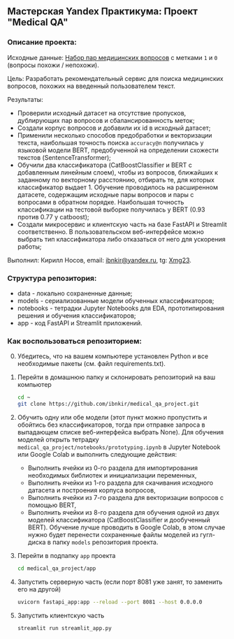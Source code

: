 ## Мастерская Yandex Практикума: Проект "Medical QA"

### Описание проекта:
Исходные данные:
[Набор пар медицинских вопросов](https://huggingface.co/datasets/medical_questions_pairs) с метками `1` и `0` (вопросы похожи / непохожи).

Цель: Разработать рекомендательный сервис для поиска медицинских вопросов, похожих на введенный пользователем текст.

Результаты:
* Проверили исходный датасет на отсутствие пропусков, дублирующих пар вопросов и сбалансированность меток;
* Создали корпус вопросов и добавили их id в исходный датасет;
* Применили несколько способов предобработки и векторизации текста, наибольшая точность поиска `accuracy@n` получилась у языковой модели BERT, предобученной на определении схожести текстов (SentenceTransformer);
* Обучили два классификатора (CatBoostClassifier и BERT с добавленным линейным слоем), чтобы из вопросов, ближайших к заданному по векторному расстоянию, отбирать те, для которых классификатор выдает 1. Обучение проводилось на расширенном датасете, содержащим исходные пары вопросов и пары с вопросами в обратном порядке. Наибольшая точность классификации на тестовой выборке получилась у BERT (0.93 против 0.77 у catboost);
* Создали микросервис и клиентскую часть на базе FastAPI и Streamlit соответственно.
  В пользовательском веб-интерфейсе можно выбрать тип классификатора либо отказаться от него для ускорения работы;
  
Выполнил:
Кирилл Носов, email: ibnkir@yandex.ru, tg: [Xmg23](https://t.me/Xmg23).

### Структура репозитория:
* data - локально сохраненные данные;
* models - сериализованные модели обученных классификаторов;
* notebooks - тетрадки Jupyter Notebooks для EDA, прототипирования решения и обучения классификаторов;
* app - код FastAPI и Streamlit приложений.

### Как воспользоваться репозиторием:
0. Убедитесь, что на вашем компьютере установлен Python и все необходимые пакеты (см. файл requirements.txt).
1. Перейти в домашнюю папку и склонировать репозиторий на ваш компьютер
   ```bash
   cd ~
   git clone https://github.com/ibnkir/medical_qa_project.git
   ```
2. Обучить одну или обе модели (этот пункт можно пропустить и обойтись без классификаторов, тогда при отправке запроса в выпадающем списке веб-интерфейса выбрать None). Для обучения моделей открыть тетрадку `medical_qa_project/notebooks/prototyping.ipynb` в Jupyter Notebook или Google Colab и выполнить следующие действия:
   - Выполнить ячейки из 0-го раздела для импортирования необходимых библиотек и инициализации переменных,
   - Выполнить ячейки из 1-го раздела для скачивания исходного датасета и построения корпуса вопросов,
   - Выполнить ячейки из 7-го раздела для векторизации вопросов с помощью BERT,
   - Выполнить ячейки из 8-го раздела для обучения одной из двух моделей классификатора (CatBoostClassifier и дообученный BERT).
     Обучение лучше проводить в Google Colab, в этом случае нужно будет перенести сохраненные файлы моделей из гугл-диска в папку `models` репозитория проекта.
     
4. Перейти в подпапку `app` проекта
   ```bash
   cd medical_qa_project/app
   ```
5. Запустить серверную часть (если порт 8081 уже занят, то заменить его на другой)
   ```bash
   uvicorn fastapi_app:app --reload --port 8081 --host 0.0.0.0
   ```
6. Запустить клиентскую часть
   ```bash
   streamlit run streamlit_app.py
   ```
